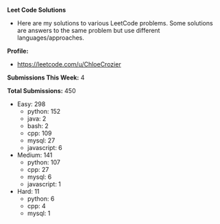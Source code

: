 **Leet Code Solutions**

- Here are my solutions to various LeetCode problems. Some solutions are answers to the same problem but use different languages/approaches.

**Profile:**

- https://leetcode.com/u/ChloeCrozier

**Submissions This Week:** 4

**Total Submissions:** 450
- Easy: 298
  - python: 152
  - java: 2
  - bash: 2
  - cpp: 109
  - mysql: 27
  - javascript: 6
- Medium: 141
  - python: 107
  - cpp: 27
  - mysql: 6
  - javascript: 1
- Hard: 11
  - python: 6
  - cpp: 4
  - mysql: 1